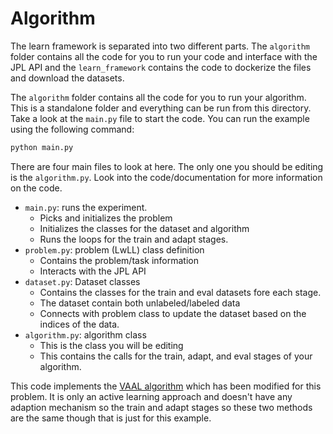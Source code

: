 # Algorithm

The learn framework is separated into two different parts. The `algorithm` folder contains all the code for you to run
your code and interface with the JPL API and the `learn_framework` contains the code to dockerize the files and download
the datasets.  

The `algorithm` folder contains all the code for you to run your algorithm.  This is a standalone folder and everything 
can be run from this directory.  Take a look at the `main.py` file to start the code.  You can run the example using
the following command:  
```python
python main.py
```  
There are four main files to look at here.  The only one you should be editing is the `algorithm.py`.  Look into the 
code/documentation for more information on the code.  
- `main.py`: runs the experiment.  
    - Picks and initializes the problem
    - Initializes the classes for the dataset and algorithm
    - Runs the loops for the train and adapt stages.
- `problem.py`: problem (LwLL) class definition
    - Contains the problem/task information
    - Interacts with the JPL API
- `dataset.py`: Dataset classes
    - Contains the classes for the train and eval datasets fore each stage.  
    - The dataset contain both unlabeled/labeled data
    - Connects with problem class to update the dataset based on the indices of the data.
- `algorithm.py`: algorithm class
    - This is the class you will be editing
    - This contains the calls for the train, adapt, and eval stages of your algorithm.

This code implements the [VAAL algorithm](https://github.com/sinhasam/vaal) which has been modified for this problem. 
It is only an active learning approach and doesn't have any adaption mechanism so the train and adapt stages so these 
 two methods are the same though that is just for this example.   